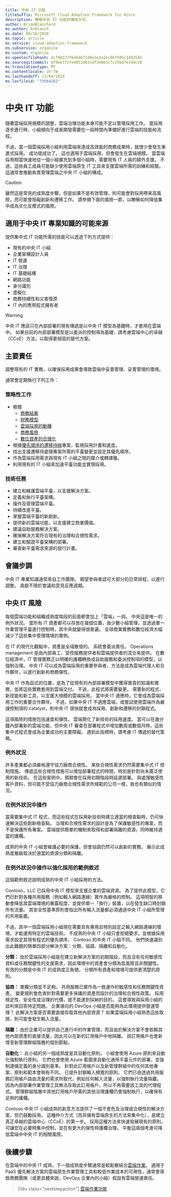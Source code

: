 ```yaml
---
title: 中央 IT 功能
titleSuffix: Microsoft Cloud Adoption Framework for Azure
description: 瞭解中央 IT 功能的構成方式。
author: BrianBlanchard
ms.author: brblanch
ms.date: 09/10/2019
ms.topic: article
ms.service: cloud-adoption-framework
ms.subservice: organize
ms.custom: organize
ms.openlocfilehash: dcf98227f6464b71d0e3e3a1bc0bf505c149254b
ms.sourcegitcommit: bf9be7f2fe4851d83cdf3e083c7c25bd7e144c20
ms.translationtype: MT
ms.contentlocale: zh-TW
ms.lasthandoff: 11/04/2019
ms.locfileid: "73564282"
---
```

# <a name="central-it-capabilities"></a>中央 IT 功能

隨著雲端採用規模的調整，雲端治理功能本身可能不足以管理採用工作。 當採用逐步進行時，小組傾向于成長開發需要在一段時間內準備好進行雲端的技能和流程。

不過，當一個雲端採用小組利用雲端來達成高效能的商務成果時，就很少會發生漸進式採用。 成功就成功了。 這也適用于雲端採用，但會發生在雲端規模。 當雲端採用相當快速地從一個小組擴充到多個小組時，需要現有 IT 人員的額外支援。 不過，這些員工成員可能缺少使用雲端原生 IT 工具來支援雲端所需的訓練和經驗。 這通常會推動負責管理雲端之中央 IT 小組的構成。

> [!CAUTION]
> 雖然這是常見的成熟度步驟，但是如果不是有效管理，則可能會對採用帶來高風險，而可能會阻礙創新和遷移工作。 請參閱下面的風險一節，以瞭解如何降低集中成為文化反模式的風險。

## <a name="possible-sources-for-central-it-expertise"></a>適用于中央 IT 專業知識的可能來源

提供集中式 IT 功能所需的技能可以透過下列方式提供：

- 現有的中央 IT 小組
- 企業架構設計人員
- IT 營運
- IT 治理
- IT 基礎結構
- 網路功能
- 身分識別
- 虛擬化
- 商務持續性和災害復原
- IT 內的應用程式擁有者

> [!WARNING]
> 中央 IT 應該只在內部部署的現有傳遞是以中央 IT 模型為基礎時，才套用在雲端中。 如果目前的內部部署模型是以委派的控制項為基礎，請考慮雲端中心的卓越（CCoE）方法，以取得更相容的替代方案。

## <a name="key-responsibilities"></a>主要責任

調整現有的 IT 實務，以確保採用成果會導致雲端中妥善管理、妥善管理的環境。

通常會定期執行下列工作：

### <a name="strategic-tasks"></a>策略性工作

- 檢閱
  - [商務結果](../strategy/business-outcomes/index.md)
  - [財務模型](../strategy/financial-models.md)
  - [雲端採用的動機](../strategy/motivations.md)
  - [商務風險](../govern/policy-compliance/risk-tolerance.md)
  - [數位資產的合理化](../digital-estate/index.md)
- 根據[優先順序的遷移待辦](../migrate/migration-considerations/assess/release-iteration-backlog.md)專案，監視採用計畫和進度。
- 找出支援遷移待處理專案所需的平臺變更並設定其優先順序。
- 作為雲端採用需求與現有 IT 小組之間的媒介或轉譯層。
- 利用現有的 IT 小組來加速平臺功能並實現採用。

### <a name="technical-tasks"></a>技術任務

- 建立和維護雲端平臺，以支援解決方案。
- 定義和執行平臺架構。
- 操作及管理雲端平臺。
- 持續改進平臺。
- 掌握雲端平臺的新創新。
- 提供新的雲端功能，以支援建立商業價值。
- 建議自助服務解決方案。
- 確保解決方案符合現有的治理和合規性需求。
- 建立和驗證平臺架構的部署。
- 審查新平臺需求來源的發行計畫。

## <a name="meeting-cadence"></a>會議步調

中央 IT 專業知識通常來自工作團隊。 期望參與者認可大部分的日常排程，以進行調整。 貢獻不限於會議和意見反應週期。

## <a name="central-it-risks"></a>中央 IT 風險

每個雲端功能和組織成熟度階段的前面都會加上「雲端」一詞。 中央這是唯一的例外狀況。 當所有 IT 資產都可以存放在幾個位置，由少數小組管理，並透過單一作業管理平臺進行控制時，其中央就變得很普遍。 全球商業實務和數位經濟大幅減少了這些集中管理環境的實例。

在 IT 的現代化觀點中，資產是全域散發的。 系統會委派責任。 Operations management 是由內部員工、受控服務提供者和雲端提供者的混合來提供。 在數位經濟中，IT 管理實務正以明確的護欄轉換成自助服務和委派控制項的模型，以強制治理。 中央 IT 可以成為雲端採用的重要參與者，方法是成為雲端代理人和合作夥伴，以進行創新和商務彈性。

中央 IT 作為函式的位置，是為了從現有的內部部署模型中獲得寶貴的知識和實務，並將這些實務套用到雲端交付。 不過，此程式將需要變更。 需要新的程式、新技能和新工具，以支援大規模的雲端採用。 當中央 IT 適應時，它會成為雲端採用工作的重要合作夥伴。 不過，如果中央 IT 不適應雲端，或嘗試使用雲端作為嚴謹控制項的 catalyst，則中央 IT 很快就會成為採用、創新和遷移的封鎖程式。

這項風險的措施包括速度和彈性。 雲端簡化了新技術的採用速度。 當可以在幾分鐘內部署新的雲端功能，但中央 IT 審查在部署程式中增加數周或數個月時，這些集中式程式會成為企業成功的主要障礙。 遇到此指標時，請考慮 IT 傳遞的替代策略。

### <a name="exceptions"></a>例外狀況

許多產業都必須嚴格遵守協力廠商合規性。 某些合規性需求仍然需要集中式 IT 控制措施。 傳遞這些合規性措施可以增加部署程式的時間，特別是針對尚未廣泛使用的新技術。 在這些案例中，預期會在採用初期階段時延遲部署。 與處理敏感性客戶資料，但可能不受協力廠商合規性需求所規範的公司一樣，我也有類似的情況。

### <a name="operate-within-the-exceptions"></a>在例外狀況中操作

當需要集中式 IT 程式，而這些程式在採用新技術時建立適當的檢查點時，仍可快速解決這些創新檢查點。 治理和合規性需求的設計是為了保護敏感性的專案，而不是保護所有專案。 雲端提供簡單的機制來取得和部署隔離的資源，同時維持適當的護欄。

成熟的中央 IT 小組會維護必要的保護，但會協調仍然可以創新的實務。 展示此成熟度層級取決於適當的資源分類和隔離。

### <a name="example-narrative-of-operating-within-exceptions-to-empower-adoption"></a>在例外狀況中操作以強化採用的範例敘述

這個範例敘述說明成熟的中央 IT 小組採用的方法。

Contoso，LLC 已採用中央 IT 模型來支援企業的雲端資源。 為了提供此模型，它們已針對各種共用服務（例如輸入網路連線）實作為嚴格的控制。 這項明智的移動會降低其雲端環境的暴露程度，並提供單一「換行」裝置，以在發生缺口時封鎖所有流量。 其安全性基準原則會指出所有輸入流量都必須通過中央 IT 小組所管理的共用裝置。

不過，其中一個雲端採用小組現在需要具有專用且特別設定之輸入網路連線的環境，才能運用特定的雲端技術。 不成熟的中央 IT 小組只會拒絕要求，並根據採用需求設定其現有程式的優先順序。 Contoso 的中央 IT 小組不同。 他們快速識別出此難題的簡單四部分解決方案：分類、協調、隔離和自動化。

**分類：** 由於雲端採用小組是在建立新解決方案的初期階段，而且沒有任何敏感性資料或任務關鍵性的支援需求，因此環境中的資產會分類為低風險且非關鍵性。 有效的分類是中央 IT 的成熟度正負號。 分類所有資產和環境可提供更清楚的原則。

**協商：** 單獨分類並不足夠。 共用服務已實作為一致運作的敏感性和任務關鍵性資產。 變更規則會危害針對需要更多保護的資產而設計的治理和合規性政策。 採用穩定性、安全性或治理的代價，就不能達到採納的目的。 這會導致與採用小組的談判來回答特定問題。 企業導向的 DevOps 小組是否能夠為此環境提供營運管理？ 此解決方案是否需要直接存取其他內部資源？ 如果雲端採用小組熟悉這些取捨，則可能會發生輸入流量。

**隔離：** 由於企業可以提供自己進行中的作業管理，而且由於解決方案不會依賴其他內部資產的直接流量，因此可以在新的訂用帳戶中地隔離。 該訂用帳戶也會新增至新管理群組階層的個別節點。

**自動化：** 此小組的另一個成熟度是其自動化原則。 小組會使用 Azure 原則來自動化強制執行原則。 它們也會使用 Azure 藍圖來自動化通用平臺元件的部署，並強制遵循定義的身分識別基準。 針對此訂用帳戶以及新管理群組中的任何其他專案，原則和範本會稍有不同。 已提升封鎖輸入頻寬的原則。 它們已由透過共用服務訂用帳戶路由流量的需求所取代，例如任何輸入流量，以強制執行流量隔離。 因為內部部署作業管理工具無法存取此訂用帳戶，所以不再需要該工具的代理程式。 管理群組階層中其他訂用帳戶所需的其他治理護欄仍會強制執行，以確保有足夠的護欄。

Contoso 中央 IT 小組成熟的創意方法提供了一個不會危及治理或合規性的解決方案，但仍鼓勵採用。 這種仲介方式（而非擁有雲端原生的方法來集中化），是建立真正卓越的雲端中心（CCoE）的第一步。 採用這種方法來快速發展現有的原則，可讓您在必要時集中控制，並在有更大的彈性時護欄治理。 平衡這兩個考慮可降低雲端中中央 IT 的相關風險。

## <a name="next-steps"></a>後續步驟

在雲端中的中央 IT 成熟，下一個成熟度步驟通常是較鬆散結合[雲端作業](./cloud-operations.md)。 適用于 PaaS 優先解決方案的雲端原生作業管理工具和較低作業成本的可用性，通常會導致商務團隊（或更具體來說，DevOps 企業內的小組）假設有雲端營運責任。

> [!div class="nextstepaction"]
> [雲端作業功能](./cloud-operations.md)
